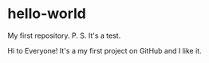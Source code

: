 # hello-world
My first repository. P. S. It's a test.

Hi to Everyone!
It's a my first project on GitHub and I like it.
